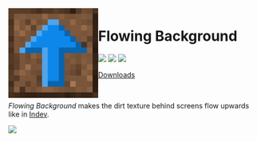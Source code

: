 <img src="icon.png" align="left" width="180px"/>

# Flowing Background

[![](https://img.shields.io/github/license/Juuxel/FlowingBackground.svg)](LICENSE) [![](https://img.shields.io/github/release/Juuxel/FlowingBackground.svg)](https://github.com/Juuxel/Adorn/releases) ![](https://img.shields.io/badge/minecraft-1.15-blueviolet.svg)

[Downloads](https://github.com/Juuxel/FlowingBackground/releases)

<p>&nbsp;</p>

*Flowing Background* makes the dirt texture behind
screens flow upwards like in [Indev](https://minecraft.gamepedia.com/File:EarlyIndevTitle.gif).

![](flowing.gif)
